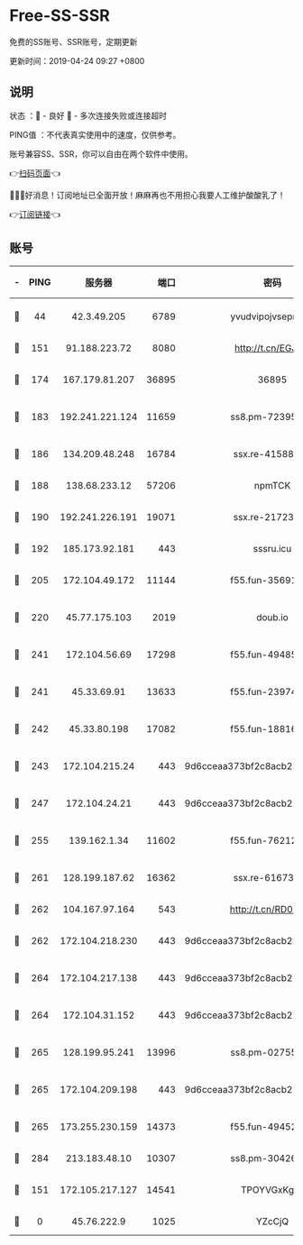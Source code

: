 # Free-SS-SSR

免费的SS账号、SSR账号，定期更新

更新时间：2019-04-24 09:27 +0800

## 说明

状态     ：🙂 - 良好 🙁 - 多次连接失败或连接超时

PING值   ：不代表真实使用中的速度，仅供参考。

账号兼容SS、SSR，你可以自由在两个软件中使用。

👉[扫码页面](https://liesauer.github.io/Free-SS-SSR/)👈

🎉🎉🎉好消息！订阅地址已全面开放！麻麻再也不用担心我要人工维护酸酸乳了！

👉[订阅链接](https://www.liesauer.net/yogurt/subscribe?ACCESS_TOKEN=DAYxR3mMaZAsaqUb)👈

## 账号

|-|PING|服务器|端口|密码|加密方式|区域|
|:----:|:----:|:-----:|-----:|:----:|:----:|:----:|
|🙂|44|42.3.49.205|6789|yvudvipojvseprugib|aes-256-cfb|HK|
|🙂|151|91.188.223.72|8080|http://t.cn/EGJIyrl|rc4-md5|RU|
|🙂|174|167.179.81.207|36895|36895|aes-256-cfb|JP|
|🙂|183|192.241.221.124|11659|ss8.pm-72395015|aes-256-cfb|US|
|🙂|186|134.209.48.248|16784|ssx.re-41588208|aes-256-cfb|US|
|🙂|188|138.68.233.12|57206|npmTCK|rc4-md5|US|
|🙂|190|192.241.226.191|19071|ssx.re-21723221|aes-256-cfb|US|
|🙂|192|185.173.92.181|443|sssru.icu|rc4-md5|RU|
|🙂|205|172.104.49.172|11144|f55.fun-35691279|aes-256-cfb|SG|
|🙂|220|45.77.175.103|2019|doub.io|aes-128-ctr|SG|
|🙂|241|172.104.56.69|17298|f55.fun-49485165|aes-256-cfb|SG|
|🙂|241|45.33.69.91|13633|f55.fun-23974174|aes-256-cfb|US|
|🙂|242|45.33.80.198|17082|f55.fun-18816425|aes-256-cfb|US|
|🙂|243|172.104.215.24|443|9d6cceaa373bf2c8acb22e60b6a58be6|aes-256-cfb|US|
|🙂|247|172.104.24.21|443|9d6cceaa373bf2c8acb22e60b6a58be6|aes-256-cfb|US|
|🙂|255|139.162.1.34|11602|f55.fun-76212017|aes-256-cfb|SG|
|🙂|261|128.199.187.62|16362|ssx.re-61673637|aes-256-cfb|SG|
|🙂|262|104.167.97.164|543|http://t.cn/RD0D7sx|rc4-md5|CA|
|🙂|262|172.104.218.230|443|9d6cceaa373bf2c8acb22e60b6a58be6|aes-256-cfb|US|
|🙂|264|172.104.217.138|443|9d6cceaa373bf2c8acb22e60b6a58be6|aes-256-cfb|US|
|🙂|264|172.104.31.152|443|9d6cceaa373bf2c8acb22e60b6a58be6|aes-256-cfb|US|
|🙂|265|128.199.95.241|13996|ss8.pm-02755269|aes-256-cfb|SG|
|🙂|265|172.104.209.198|443|9d6cceaa373bf2c8acb22e60b6a58be6|aes-256-cfb|US|
|🙂|265|173.255.230.159|14373|f55.fun-49452956|aes-256-cfb|US|
|🙂|284|213.183.48.10|10307|ss8.pm-30426193|rc4-md5|RU|
|🙁|151|172.105.217.127|14541|TPOYVGxKglpi|aes-256-cfb|JP|
|🙁|0|45.76.222.9|1025|YZcCjQ|rc4-md5|JP|
